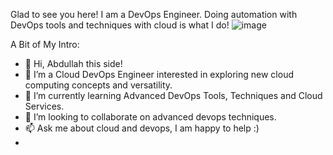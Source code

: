 
Glad to see you here! 
I am a DevOps Engineer. Doing automation with DevOps tools and techniques with cloud is what I do! ![image](https://user-images.githubusercontent.com/80588413/134218629-dc6492c0-5719-44b3-ba53-64f686064a9d.png)

A Bit of My Intro:
- 👋 Hi, Abdullah this side!
- 👀 I’m a Cloud DevOps Engineer interested in exploring new cloud computing concepts and versatility. 
- 🌱 I’m currently learning Advanced DevOps Tools, Techniques and Cloud Services.
- 💞️ I’m looking to collaborate on advanced devops techniques.
- 📫 Ask me about cloud and devops, I am happy to help :)
- 
<!---
abdullah-ejaz/abdullah-ejaz is a ✨ special ✨ repository because its `README.md` (this file) appears on your GitHub profile.
You can click the Preview link to take a look at your changes.
--->
